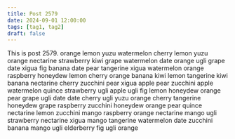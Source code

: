 ```yaml
---
title: Post 2579
date: 2024-09-01 12:00:00
tags: [tag1, tag2]
draft: false
---
```

This is post 2579.
orange
lemon
yuzu
watermelon
cherry
lemon
yuzu
orange
nectarine
strawberry
kiwi
grape
watermelon
date
orange
ugli
grape
date
xigua
fig
banana
date
pear
tangerine
xigua
watermelon
orange
raspberry
honeydew
lemon
cherry
orange
banana
kiwi
lemon
tangerine
kiwi
banana
nectarine
cherry
zucchini
pear
xigua
apple
pear
zucchini
apple
watermelon
quince
strawberry
ugli
apple
ugli
fig
lemon
honeydew
orange
pear
grape
ugli
date
date
cherry
ugli
yuzu
orange
cherry
tangerine
honeydew
grape
raspberry
zucchini
honeydew
orange
pear
quince
nectarine
lemon
zucchini
mango
raspberry
orange
nectarine
mango
ugli
strawberry
nectarine
xigua
mango
tangerine
watermelon
date
zucchini
banana
mango
ugli
elderberry
fig
ugli
orange

